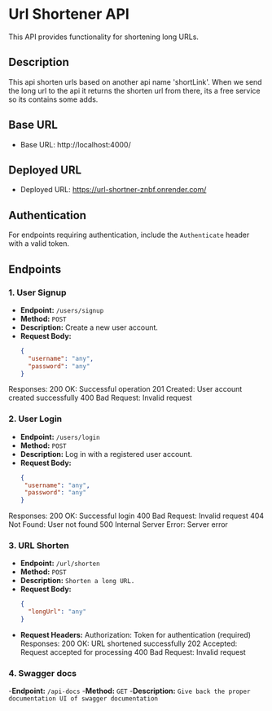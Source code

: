 # Url Shortener API

This API provides functionality for shortening long URLs.

## Description

This api shorten urls based on another api name 'shortLink'. When we send the long url to the api it returns the shorten url from there, its a free service so its contains some adds.


## Base URL
- Base URL: http://localhost:4000/

## Deployed URL
- Deployed URL: https://url-shortner-znbf.onrender.com/

## Authentication
For endpoints requiring authentication, include the `Authenticate` header with a valid token.

## Endpoints

### 1. User Signup

- **Endpoint:** `/users/signup`
- **Method:** `POST`
- **Description:** Create a new user account.
- **Request Body:**
  ```json
  {
    "username": "any",
    "password": "any"
  }
Responses:
200 OK: Successful operation
201 Created: User account created successfully
400 Bad Request: Invalid request
### 2. User Login
- **Endpoint:** `/users/login`
- **Method:** `POST`
- **Description:** Log in with a registered user account.
- **Request Body:**
  ```json
  {
   "username": "any",
   "password": "any"
  }
Responses:
200 OK: Successful login
400 Bad Request: Invalid request
404 Not Found: User not found
500 Internal Server Error: Server error

### 3. URL Shorten
- **Endpoint:** `/url/shorten`
- **Method:** `POST`
- **Description:** `Shorten a long URL.`
- **Request Body:**
  ```json
  {
    "longUrl": "any"
  }

- **Request Headers:**
Authorization: Token for authentication (required)
Responses:
200 OK: URL shortened successfully
202 Accepted: Request accepted for processing
400 Bad Request: Invalid request

### 4. Swagger docs
-**Endpoint:** `/api-docs`
-**Method:** `GET`
-**Description:** `Give back the proper documentation UI of swagger documentation`